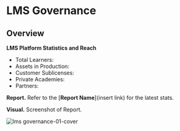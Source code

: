 # LMS Governance

## Overview

**LMS Platform Statistics and Reach** 
- Total Learners:  
- Assets in Production: 
- Customer Sublicenses: 
- Private Academies:
- Partners: 


**Report.** Refer to the [**Report Name**](insert link) for the latest stats. 

**Visual.** Screenshot of Report.

![lms governance-01-cover](https://github.com/user-attachments/assets/30492cc6-003c-414d-8bff-25890b7dc960)
